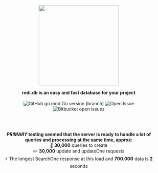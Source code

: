 <div align="center" markdown=1>
  <p align="center"><img src="https://i.imgur.com/CzXM1jx.png" style="width: 250px"></p>
  
  <strong>redi.db is an easy and fast database for your project</strong><br><br>
  <img alt="GitHub go.mod Go version (branch)" src="https://img.shields.io/github/go-mod/go-version/redi-db/redi.db/main?label=GoLang&logo=go&logoColor=ping&style=flat">
  <img alt="Open Issue" src="https://img.shields.io/badge/Help-Open%20Issue-color%3Dblueviolet?style=flat&logo=appveyor&color=blueviolet&logo=github">
  <img alt="Bitbucket open issues" src="https://img.shields.io/bitbucket/issues/redi-db/redi.db?style=flat&color=blueviolet&label=Issues">
  
  <br><br>
  
  **_PRIMARY_ testing seemed that the server is ready to handle a lot of queries and processing at the same time, approx:**
  <br>📀 **30,000** queries to create
  <br>✏️ **30,000** update and updateOne requests
  <br>⚡️ The longest SearchOne response at this load and **700.000** data is **2** seconds
</div>
